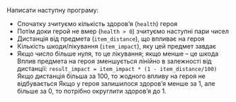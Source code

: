 Написати наступну програму:

- Спочатку зчитуємо кількість здоров’я (`health`) героя
- Потім доки герой не вмер (`health > 0`) зчитуємо наступні пари чисел
- Дистанція від предмета (`item_distance`), що впливає на героя
- Кількість шкоди/лікування (`item_impact`), яку цей предмет завдає 
- Якщо число більше нуля, то це лікування; якщо менше – це шкода
Вплив предмета на героя зменшується лінійно в залежності від дистанції:
`result_impact = item_impact * (1 - item_distance/100)`
Якщо дистанція більша за 100, то жодного впливу на героя не відбувається
Якщо у героя залишилося здоров’я менше за 1, але більше за 0, то потрібно округлити здоров’я до 1.